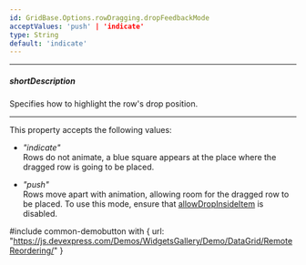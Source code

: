 ```yaml
---
id: GridBase.Options.rowDragging.dropFeedbackMode
acceptValues: 'push' | 'indicate'
type: String
default: 'indicate'
---
```

---
##### shortDescription
Specifies how to highlight the row's drop position.

---
This property accepts the following values:

- *"indicate"*    
  Rows do not animate, a blue square appears at the place where the dragged row is going to be placed.

- *"push"*    
  Rows move apart with animation, allowing room for the dragged row to be placed. To use this mode, ensure that [allowDropInsideItem](/api-reference/10%20UI%20Components/GridBase/1%20Configuration/rowDragging/allowDropInsideItem.md '{basewidgetpath}/Configuration/rowDragging/#allowDropInsideItem') is disabled.

#include common-demobutton with {
    url: "https://js.devexpress.com/Demos/WidgetsGallery/Demo/DataGrid/RemoteReordering/"
}
